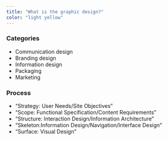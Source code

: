 ```yaml
---
title: "What is the graphic design?"
color: "light yellow"
---
```


<h3>Categories</h3> 
  <ul>
    <li>Communication design</li>
    <li>Branding design</li>
    <li>Information design</li>
    <li>Packaging</li>
    <li>Marketing</li>
    </ul>
  <h3>Process</h3>
    <ul>
      <li>“Strategy: User Needs/Site Objectives”</li>
      <li>“Scope: Functional Specification/Content Requirements”</li>
      <li>“Structure: Interaction Design/Information Architecture”</li>
      <li>“Skeleton:Information Design/Navigation/Interface Design”</li>
      <li>“Surface: Visual Design”</li>
    </ul>
